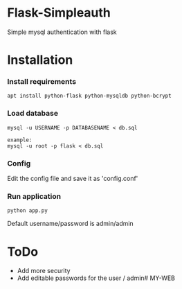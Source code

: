 # Flask-Simpleauth
Simple mysql authentication with flask

# Installation
### Install requirements
```
apt install python-flask python-mysqldb python-bcrypt
```

### Load database
```
mysql -u USERNAME -p DATABASENAME < db.sql

example:
mysql -u root -p flask < db.sql
```

### Config
Edit the config file and save it as 'config.conf'

### Run application
```
python app.py
```

Default username/password is admin/admin

# ToDo
* Add more security
* Add editable passwords for the user / admin# MY-WEB
